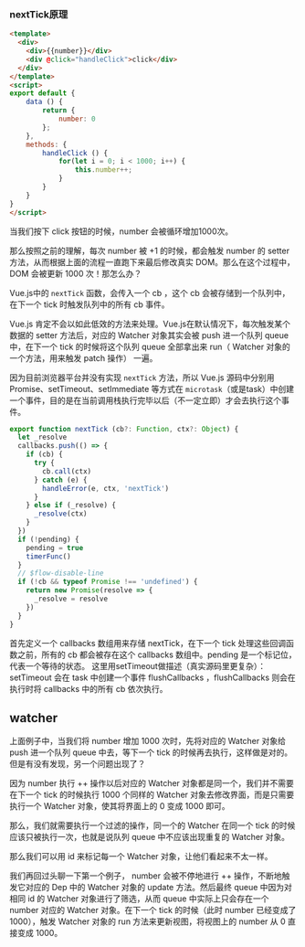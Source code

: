 ### nextTick原理

```html
<template>
  <div>
    <div>{{number}}</div>
    <div @click="handleClick">click</div>
  </div>
</template>
<script>
export default {
    data () {
        return {
            number: 0
        };
    },
    methods: {
        handleClick () {
            for(let i = 0; i < 1000; i++) {
                this.number++;
            }
        }
    }
}
</script>
```

当我们按下 click 按钮的时候，number 会被循环增加1000次。

那么按照之前的理解，每次 number 被 +1 的时候，都会触发 number 的 setter 方法，从而根据上面的流程一直跑下来最后修改真实 DOM。那么在这个过程中，DOM 会被更新 1000 次！那怎么办？

Vue.js中的 `nextTick` 函数，会传入一个 cb ，这个 cb 会被存储到一个队列中，在下一个 tick 时触发队列中的所有 cb 事件。

Vue.js 肯定不会以如此低效的方法来处理。Vue.js在默认情况下，每次触发某个数据的 setter 方法后，对应的 Watcher 对象其实会被 push 进一个队列 queue 中，在下一个 tick 的时候将这个队列 queue 全部拿出来 run（ Watcher 对象的一个方法，用来触发 patch 操作） 一遍。

因为目前浏览器平台并没有实现 `nextTick` 方法，所以 Vue.js 源码中分别用 Promise、setTimeout、setImmediate 等方式在 `microtask`（或是task）中创建一个事件，目的是在当前调用栈执行完毕以后（不一定立即）才会去执行这个事件。
```js
export function nextTick (cb?: Function, ctx?: Object) {
  let _resolve
  callbacks.push(() => {
    if (cb) {
      try {
        cb.call(ctx)
      } catch (e) {
        handleError(e, ctx, 'nextTick')
      }
    } else if (_resolve) {
      _resolve(ctx)
    }
  })
  if (!pending) {
    pending = true
    timerFunc()
  }
  // $flow-disable-line
  if (!cb && typeof Promise !== 'undefined') {
    return new Promise(resolve => {
      _resolve = resolve
    })
  }
}
```
首先定义一个 callbacks 数组用来存储 nextTick，在下一个 tick 处理这些回调函数之前，所有的 cb 都会被存在这个 callbacks 数组中。pending 是一个标记位，代表一个等待的状态。 这里用setTimeout做描述（真实源码里更复杂）： setTimeout 会在 task 中创建一个事件 flushCallbacks ，flushCallbacks 则会在执行时将 callbacks 中的所有 cb 依次执行。

## watcher

上面例子中，当我们将 number 增加 1000 次时，先将对应的 Watcher 对象给 push 进一个队列 queue 中去，等下一个 tick 的时候再去执行，这样做是对的。但是有没有发现，另一个问题出现了？

因为 number 执行 ++ 操作以后对应的 Watcher 对象都是同一个，我们并不需要在下一个 tick 的时候执行 1000 个同样的 Watcher 对象去修改界面，而是只需要执行一个 Watcher 对象，使其将界面上的 0 变成 1000 即可。

那么，我们就需要执行一个过滤的操作，同一个的 Watcher 在同一个 tick 的时候应该只被执行一次，也就是说队列 queue 中不应该出现重复的 Watcher 对象。

那么我们可以用 id 来标记每一个 Watcher 对象，让他们看起来不太一样。

我们再回过头聊一下第一个例子， number 会被不停地进行 ++ 操作，不断地触发它对应的 Dep 中的 Watcher 对象的 update 方法。然后最终 queue 中因为对相同 id 的 Watcher 对象进行了筛选，从而 queue 中实际上只会存在一个 number 对应的 Watcher 对象。在下一个 tick 的时候（此时 number 已经变成了 1000），触发 Watcher 对象的 run 方法来更新视图，将视图上的 number 从 0 直接变成 1000。